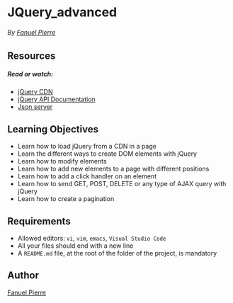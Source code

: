 # JQuery_advanced

###### By [Fanuel Pierre](https://www.github.com/Fpierr)

## Resources
##### Read or watch:

- [jQuery CDN](https://releases.jquery.com/)
- [jQuery API Documentation](https://api.jquery.com/)
- [Json server](https://github.com/typicode/json-server/tree/v0)
  
## Learning Objectives
- Learn how to load jQuery from a CDN in a page
- Learn the different ways to create DOM elements with jQuery
- Learn how to modify elements
- Learn how to add new elements to a page with different positions
- Learn how to add a click handler on an element
- Learn how to send GET, POST, DELETE or any type of AJAX query with jQuery
- Learn how to create a pagination

## Requirements
- Allowed editors: `vi`, `vim`, `emacs`, `Visual Studio Code`
- All your files should end with a new line
- A `README.md` file, at the root of the folder of the project, is mandatory


## Author
[Fanuel Pierre](https://www.github.com/Fpierr)